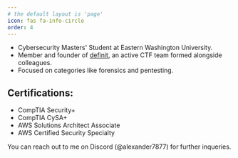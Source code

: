 ```yaml
---
# the default layout is 'page'
icon: fas fa-info-circle
order: 4
---
```


- Cybersecurity Masters' Student at Eastern Washington University. 
- Member and founder of [definit](https://ctftime.org/team/280965), an active CTF team formed alongside colleagues.
- Focused on categories like forensics and pentesting.  

## Certifications:
- CompTIA Security+
- CompTIA CySA+
- AWS Solutions Architect Associate
- AWS Certified Security Specialty



You can reach out to me on Discord (@alexander7877) for further inqueries.

